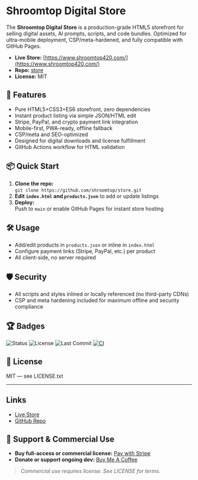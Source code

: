 # Shroomtop Digital Store

The **Shroomtop Digital Store** is a production-grade HTML5 storefront for selling digital assets, AI prompts, scripts, and code bundles. Optimized for ultra-mobile deployment, CSP/meta-hardened, and fully compatible with GitHub Pages.

- **Live Store:** [https://www.shroomtop420.com/](https://www.shroomtop420.com/)
- **Repo:** [store](https://github.com/shroomtop/store)
- **License:** MIT

## 🚀 Features

- Pure HTML5+CSS3+ES6 storefront, zero dependencies
- Instant product listing via simple JSON/HTML edit
- Stripe, PayPal, and crypto payment link integration
- Mobile-first, PWA-ready, offline fallback
- CSP/meta and SEO-optimized
- Designed for digital downloads and license fulfillment
- GitHub Actions workflow for HTML validation

## 📦 Quick Start

1. **Clone the repo:**  
   `git clone https://github.com/shroomtop/store.git`
2. **Edit `index.html` and `products.json`** to add or update listings
3. **Deploy:**  
   Push to `main` or enable GitHub Pages for instant store hosting

## 🛠️ Usage

- Add/edit products in `products.json` or inline in `index.html`
- Configure payment links (Stripe, PayPal, etc.) per product
- All client-side, no server required

## 🛡️ Security

- All scripts and styles inlined or locally referenced (no third-party CDNs)
- CSP and meta hardening included for maximum offline and security compliance

## 🏆 Badges

![Status](https://img.shields.io/badge/status-production-brightgreen)
![License](https://img.shields.io/github/license/shroomtop/store)
![Last Commit](https://img.shields.io/github/last-commit/shroomtop/store)
[![CI](https://img.shields.io/github/actions/workflow/status/shroomtop/store/ci.yml?label=CI)](https://github.com/shroomtop/store/actions)

## 📄 License

MIT — see LICENSE.txt

---

## Links

- [Live Store](https://www.shroomtop420.com/)
- [GitHub Repo](https://github.com/shroomtop/store)

<!-- SHROOMTOP420-MONETIZATION-BLOCK-START -->
## 🚀 Support & Commercial Use

- **Buy full-access or commercial license:** [Pay with Stripe](https://buy.stripe.com/aFa6oHeG74DQ8ZB3LubQY01)
- **Donate or support ongoing dev:** [Buy Me A Coffee](https://buymeacoffee.com/shroomtop420)

> *Commercial use requires license. See LICENSE for terms.*
<!-- SHROOMTOP420-MONETIZATION-BLOCK-END -->
